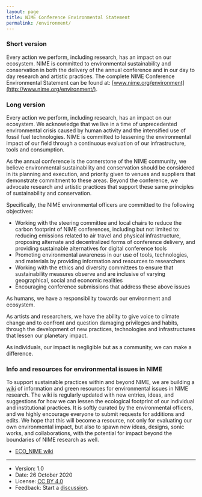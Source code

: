 ```yaml
---
layout: page
title: NIME Conference Environmental Statement
permalink: /environment/
---
```


### Short version

Every action we perform, including research, has an impact on our ecosystem. NIME is committed to environmental sustainability and conservation in both the delivery of the annual conference and in our day to day research and artistic practices. The complete NIME Conference Environmental Statement can be found at: [www.nime.org/environment](http://www.nime.org/environment/).


### Long version

Every action we perform, including research, has an impact on our ecosystem. We acknowledge that we live in a time of unprecedented environmental crisis caused by human activity and the intensified use of fossil fuel technologies. NIME is committed to lessening the environmental impact of our field through a continuous evaluation of our infrastructure, tools and consumption.

As the annual conference is the cornerstone of the NIME community, we believe environmental sustainability and conservation should be considered in its planning and execution, and priority given to venues and suppliers that demonstrate commitment to these areas. Beyond the conference, we advocate research and artistic practices that support these same principles of sustainability and conservation.

Specifically, the NIME environmental officers are committed to the following objectives:

- Working with the steering committee and local chairs to reduce the carbon footprint of NIME conferences, including but not limited to: reducing emissions related to air travel and physical infrastructure, proposing alternate and decentralized forms of conference delivery, and providing sustainable alternatives for digital conference tools
- Promoting environmental awareness in our use of tools, technologies, and materials by providing information and resources to researchers
- Working with the ethics and diversity committees to ensure that sustainability measures observe and are inclusive of varying geographical, social and economic realities
- Encouraging conference submissions that address these above issues

As humans, we have a responsibility towards our environment and ecosystem.

As artists and researchers, we have the ability to give voice to climate change and to confront and question damaging privileges and habits, through the development of new practices, technologies and infrastructures that lessen our planetary impact.

As individuals, our impact is negligible but as a community, we can make a difference.


### Info and resources for environmental issues in NIME

To support sustainable practices within and beyond NIME, we are building a [wiki](https://eco.nime.org) of information and green resources for environmental issues in NIME research. The wiki is regularly updated with new entries, ideas, and suggestions for how we can lessen the ecological footprint of our individual and institutional practices. It is softly curated by the environmental officers, and we highly encourage everyone to submit requests for additions and edits. We hope that this will become a resource, not only for evaluating our own environmental impact, but also to spawn new ideas, designs, sonic works, and collaborations, with the potential for impact beyond the boundaries of NIME research as well.

- [ECO_NIME wiki](https://eco.nime.org)

-------------------------

- Version: 1.0
- Date: 26 October 2020
- License: [CC BY 4.0](https://creativecommons.org/licenses/by/4.0/)
- Feedback: Start a [discussion](https://forum.nime.org/).
